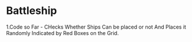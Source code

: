 # Battleship
1.Code so Far - CHecks Whether Ships Can be placed or not And Places it Randomly Indicated by Red Boxes on  the Grid.

